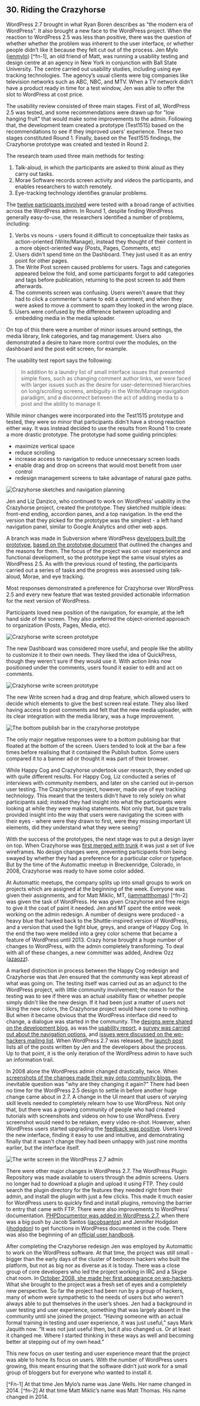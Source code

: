 

## 30. Riding the Crazyhorse

WordPress 2.7 brought in what Ryan Boren describes as “the modern era of WordPress”.  It also brought a new face to the WordPress project. When the reaction to WordPress 2.5 was less than positive, there was the question of whether whether the problem was inherent to the user interface, or whether people didn’t like it because they felt cut out of the process. Jen Mylo ([jenmylo](http://profiles.wordpress.org/jenmylo)) [^fn-1], an old friend of Matt, was running a usability testing and design centre at an agency in New York in conjunction with Ball State University. The centre carried out usability studies, including using eye tracking technologies. The agency’s usual clients were big companies like television networks such as ABC, NBC, and MTV. When a TV network didn’t have a product ready in time for a test window, Jen was able to offer the slot to WordPress at cost price. 

The usability review consisted of three main stages. First of all, WordPress 2.5 was tested, and some recommendations were drawn up for "low hanging fruit" that would make some improvements to the admin. Following that, the development team created a prototype (Test1515) based on the recommendations to see if they improved users' experience. These two stages constituted Round 1. Finally, based on the Test1515 findings, the Crazyhorse prototype was created and tested in Round 2.

The research team used three main methods for testing:

1. Talk-aloud, in which the participants are asked to think aloud as they carry out tasks.
2. Morae Software records screen activity and videos the participants, and enables researchers to watch remotely.
3. Eye-tracking technology identifies granular problems.

The [twelve participants involved](http://en.blog.wordpress.com/2008/05/20/new-york-usability-testing/) were tested with a broad range of activities across the WordPress admin. In Round 1, despite finding WordPress generally easy-to-use, the researchers identified a number of problems, including:

1. Verbs vs nouns - users found it difficult to conceptualize their tasks as action-oriented (Write/Manage), instead they thought of their content in a more object-oriented way (Posts, Pages, Comments, etc)
2. Users didn't spend time on the Dashboard. They just used it as an entry point for other pages.
3. The Write Post screen caused problems for users. Tags and categories appeared below the fold, and some participants forgot to add categories and tags before publication, returning to the post screen to add them afterwards. 
4. The comments screen was confusing. Users weren't aware that they had to click a commenter's name to edit a comment, and when they were asked to move a comment to spam they looked in the wrong place.
5. Users were confused by the difference between uploading and embedding media in the media uploader.

On top of this there were a number of minor issues around settings, the media library, link categories, and tag management. Users also demonstrated a desire to have more control over the modules, on the dashboard and the post edit screen, for example.

The usability test report says the following:

> In addition to a laundry list of small interface issues that presented simple fixes, such as changing comment author links, we were faced with larger issues such as the desire for user-determined hierarchies on long/scrolling screens, ambiguity in the Write/Manage navigation paradigm, and a disconnect between the act of adding media to a post and the ability to manage it.

While minor changes were incorporated into the Test1515 prototype and tested, they were so minor that participants didn't have a strong reaction either way. It was instead decided to use the results from Round 1 to create a more drastic prototype. The prototype had some guiding principles:
- maximize vertical space
- reduce scrolling
- increase access to navigation to reduce unnecessary screen loads
- enable drag and drop on screens that would most benefit from user control
- redesign management screens to take advantage of natural gaze paths.

<img alt="Crazyhorse sketches and navigation planning" src="../../Resources/images/30/crazyhorse-process.jpg" />

Jen and Liz Danzico, who continued to work on WordPress’ usability in the Crazyhorse project, created the prototype. They sketched multiple ideas: front-end ending, accordion panes, and a top navigation. In the end the version that they picked for the prototype was the simplest - a left hand navigation panel, similar to Google Analytics and other web apps.

A branch was made in Subversion where WordPress [developers built the prototype](http://lists.wordpress.org/pipermail/wp-hackers/2008-June/020652.html), [based on the prototype document](http://ma.tt/dropbox/2008/06/wordpress-prototype-1.1.pdf) that outlined the changes and the reasons for them. The focus of the project was on user experience and functional development, so the prototype kept the same visual styles as WordPress 2.5. As with the previous round of testing, the participants carried out a series of tasks and the progress was assessed using talk-aloud, Morae, and eye tracking. 

Most responses demonstrated a preference for Crazyhorse over WordPress 2.5 and every new feature that was tested provided actionable information for the next version of WordPress. 

Participants loved new position of the navigation, for example, at the left hand side of the screen. They also preferred the object-oriented approach to organization (Posts, Pages, Media, etc). 

<img alt="Crazyhorse write screen prototype" src="../../Resources/images/30/crazyhorse-prototype-dashboard.jpg" />

The new Dashboard was considered more useful, and people like the ability to customize it to their own needs. They liked the idea of QuickPress, though they weren't sure if they would use it. With action links now positioned under the comments, users found it easier to edit and act on comments. 

<img alt="Crazyhorse write screen prototype" src="../../Resources/images/30/crazyhorse-prototype.jpg" />

The new Write screen had a drag and drop feature, which allowed users to decide which elements to give the best screen real estate. They also liked having access to post comments and felt that the new media uploader, with its clear integration with the media library, was a huge improvement.

<img alt="The bottom publish bar in the crazyhorse prototype" src="../../Resources/images/30/crazyhorse-prototype-publish.jpg" />

The only major negative responses were to a bottom publising bar that floated at the bottom of the screen. Users tended to look at the bar a few times before realising that it contained the Publish button. Some users compared it to a banner ad or thought it was part of their browser. 

While Happy Cog and Crazyhorse undertook user research, they ended up with quite different results. For Happy Cog, Liz conducted a series of interviews with community members, and later on she carried out in-person user testing. The Crazyhorse project, however, made use of eye tracking technology. This meant that the testers didn't have to rely solely on what participants said; instead they had insight into what the participants were looking at while they were making statements. Not only that, but gaze trails provided insight into the way that users were navigating the screen with their eyes - where were they drawn to first, were they missing important UI elements, did they understand what they were seeing?

With the success of the prototypes, the next stage was to put a design layer on top. When Crazyhorse was [first merged with trunk](https://core.trac.wordpress.org/ticket/7552) it was just a set of live wireframes. No design changes were, preventing participants from being swayed by whether they had a preference for a particular color or typeface. But by the time of the Automattic meetup in Breckenridge, Colorado, in 2008, Crazyhorse was ready to have some color added. 

At Automattic meetups, the company splits up into small groups to work on projects which are assigned at the beginning of the week. Everyone was given their assignments, and for Matt Miklic, MT, ([iammattthomas](http://profiles.wordpress.org/iammattthomas)) [^fn-2] was given the task of WordPress. He was given Crazyhorse and free reign to give it the coat of paint it needed. Jen and MT spent the entire week working on the admin redesign. A number of designs were produced - a heavy blue that harked back to the Shuttle-inspired version of WordPress, and a version that used the light blue, greys, and orange of Happy Cog. In the end the two were melded into a grey color scheme that became a feature of WordPress until 2013. Crazy horse brought a huge number of changes to WordPress, with the admin completely transforming. To deal with all of these changes, a new committer was added, Andrew Ozz ([azaozz](http://profiles.wordpress.org/azaozz)).

A marked distinction in process between the Happy Cog redesign and Crazyhorse was that Jen ensured that the community was kept abreast of what was going on. The testing itself was carried out as an adjunct to the WordPress project, with little community involvement; the reason for the testing was to see if there was an actual usability flaw or whether people simply didn't like the new design. If it had been just a matter of users not liking the new colors, the Crazyhorse project would have come to nothing. But when it became obvious that the WordPress interface did need to change, a dialogue was started in the community. The [designs were shared on the development blog](http://wordpress.org/news/2008/10/the-visual-design-of-27/), as was the [usability report](http://wordpress.org/news/2008/10/usability-testing-report-25-and-crazyhorse/), a [survey was carried out about the navigation options](http://wordpress.org/news/2008/09/wordpress-27-navigation-options-survey/), and [issues were discussed on the wp-hackers mailing list](http://lists.wordpress.org/pipermail/wp-hackers/2008-October/021944.html). When WordPress 2.7 was released, the [launch post](http://wordpress.org/news/2008/12/coltrane/) lists all of the posts written by Jen and the developers about the process. Up to that point, it is the only iteration of the WordPress admin to have such an information trail.

In 2008 alone the WordPress admin changed drastically, twice. When [screenshots of the changes made their way onto community blogs](http://weblogtoolscollection.com/archives/2008/09/02/first-look-at-wordpress-27/), the inevitable question was "why are they changing it again?" There had been no time for the WordPress 2.5 design to settle in before another huge change came about in 2.7. A change in the UI meant that users of varying skill levels needed to completely relearn how to use WordPress. Not only that, but there was a growing community of people who had created tutorials with screenshots and videos on how to use WordPress. Every screenshot would need to be retaken, every video re-shot. However, when WordPress users started upgrading the [feedback was positive](http://lorelle.wordpress.com/2008/12/10/wordpress-27-available-now/#comments). Users loved the new interface, finding it easy to use and intuitive, and demonstrating finally that it wasn't change they had been unhappy with just nine months earlier, but the interface itself.

<img alt="The write screen in the WordPress 2.7 admin" src="../../Resources/images/30/2_7_admin.jpg" />

There were other major changes in WordPress 2.7. The WordPress Plugin Repository was made available to users through the admin screens. Users no longer had to download a plugin and upload it using FTP. They could search the plugin directory for the features they needed right from their admin, and install the plugin with just a few clicks. This made it much easier for WordPress users to quickly find and install plugins, removing the barrier to entry that came with FTP. There were also improvements to WordPress’ documentation. [PHPDocumentor was added in WordPress 2.7](http://lists.wordpress.org/pipermail/wp-docs/2008-October/001769.html), when there was a big push by Jacob Santos ([jacobsantos](https://profiles.wordpress.org/jacobsantos/)) and Jennifer Hodgdon ([jhodgdon](https://profiles.wordpress.org/jhodgdon)) to get functions in WordPress documented in the code. There was also the beginning of an [official user handbook](http://lists.wordpress.org/pipermail/wp-docs/2009-January/001862.html).	



After completing the Crazyhorse redesign Jen was employed by Automattic to work on the WordPress software. At that time, the project was still small - bigger than the early days of the cluster of bedroom hackers who built the platform, but not as big nor as diverse as it is today. There was a close group of core developers who led the project working in IRC and a Skype chat room. In [October 2008, she made her first appearance on wp-hackers](http://lists.wordpress.org/pipermail/wp-hackers/2008-October/021899.html). What she brought to the project was a fresh set of eyes and a completely new perspective. So far the project had been run by a group of hackers, many of whom were sympathetic to the needs of users but who weren’t always able to put themselves in the user’s shoes. Jen had a background in user testing and user experience, something that was largely absent in the community until she joined the project. “Having someone with an actual formal training in testing and user experience, it was just useful,” says Mark Jaquith now. “It was not just useful then, but it also changed us. Or at least it changed me. Where I started thinking in these ways as well and becoming better at stepping out of my own head.”

This new focus on user testing and user experience meant that the project was able to hone its focus on users. With the number of WordPress users growing, this meant ensuring that the software didn’t just work for a small group of bloggers but for everyone who wanted to install it.

[^Fn-1] At that time Jen Mylo’s name was Jane Wells. Her name changed in 2014.
[^fn-2] At that time Matt Miklic’s name was Matt Thomas. His name changed in 2014.

